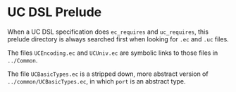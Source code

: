 UC DSL Prelude
================================================================================

When a UC DSL specification does `ec_requires` and `uc_requires`, this
prelude directory is always searched first when looking for `.ec`
and `.uc` files.

The files `UCEncoding.ec` and `UCUniv.ec` are symbolic links to those files
in `../Common`.

The file `UCBasicTypes.ec` is a stripped down, more abstract version
of `../common/UCBasicTypes.ec`, in which `port` is an abstract type.
